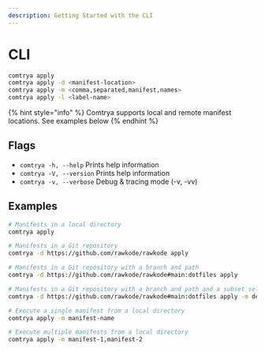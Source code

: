 ```yaml
---
description: Getting Started with the CLI
---
```


# CLI

```bash
comtrya apply
comtrya apply -d <manifest-location>
comtrya apply -m <comma,separated,manifest,names>
comtrya apply -l <label-name>
```

{% hint style="info" %}
&#x20;Comtrya supports local and remote manifest locations. See examples below
{% endhint %}

## Flags

* `comtrya -h, --help` Prints help information
* `comtrya -V, --version` Prints help information
* `comtrya -v, --verbose` Debug & tracing mode (-v, -vv)

## Examples

```bash
# Manifests in a local directory
comtrya apply

# Manifests in a Git repository
comtrya -d https://github.com/rawkode/rawkode apply

# Manifests in a Git repository with a branch and path
comtrya -d https://github.com/rawkode/rawkode#main:dotfiles apply

# Manifests in a Git repository with a branch and path and a subset selector
comtrya -d https://github.com/rawkode/rawkode#main:dotfiles apply -m dev.git

# Execute a single manifest from a local directory
comtrya apply -m manifest-name

# Execute multiple manifests from a local directory
comtrya apply -m manifest-1,manifest-2
```
